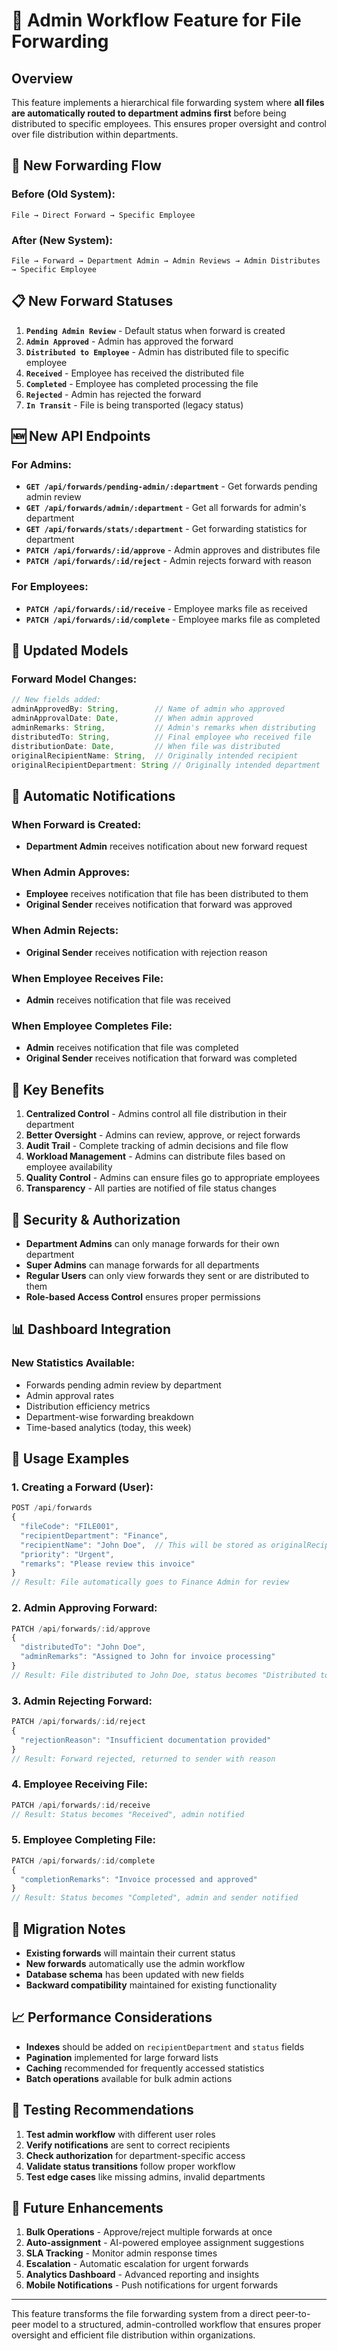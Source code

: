 # 🏢 Admin Workflow Feature for File Forwarding

## Overview
This feature implements a hierarchical file forwarding system where **all files are automatically routed to department admins first** before being distributed to specific employees. This ensures proper oversight and control over file distribution within departments.

## 🔄 New Forwarding Flow

### Before (Old System):
```
File → Direct Forward → Specific Employee
```

### After (New System):
```
File → Forward → Department Admin → Admin Reviews → Admin Distributes → Specific Employee
```

## 📋 New Forward Statuses

1. **`Pending Admin Review`** - Default status when forward is created
2. **`Admin Approved`** - Admin has approved the forward
3. **`Distributed to Employee`** - Admin has distributed file to specific employee
4. **`Received`** - Employee has received the distributed file
5. **`Completed`** - Employee has completed processing the file
6. **`Rejected`** - Admin has rejected the forward
7. **`In Transit`** - File is being transported (legacy status)

## 🆕 New API Endpoints

### For Admins:
- **`GET /api/forwards/pending-admin/:department`** - Get forwards pending admin review
- **`GET /api/forwards/admin/:department`** - Get all forwards for admin's department
- **`GET /api/forwards/stats/:department`** - Get forwarding statistics for department
- **`PATCH /api/forwards/:id/approve`** - Admin approves and distributes file
- **`PATCH /api/forwards/:id/reject`** - Admin rejects forward with reason

### For Employees:
- **`PATCH /api/forwards/:id/receive`** - Employee marks file as received
- **`PATCH /api/forwards/:id/complete`** - Employee marks file as completed

## 🔧 Updated Models

### Forward Model Changes:
```javascript
// New fields added:
adminApprovedBy: String,        // Name of admin who approved
adminApprovalDate: Date,        // When admin approved
adminRemarks: String,           // Admin's remarks when distributing
distributedTo: String,          // Final employee who received file
distributionDate: Date,         // When file was distributed
originalRecipientName: String,  // Originally intended recipient
originalRecipientDepartment: String // Originally intended department
```

## 📱 Automatic Notifications

### When Forward is Created:
- **Department Admin** receives notification about new forward request

### When Admin Approves:
- **Employee** receives notification that file has been distributed to them
- **Original Sender** receives notification that forward was approved

### When Admin Rejects:
- **Original Sender** receives notification with rejection reason

### When Employee Receives File:
- **Admin** receives notification that file was received

### When Employee Completes File:
- **Admin** receives notification that file was completed
- **Original Sender** receives notification that forward was completed

## 🎯 Key Benefits

1. **Centralized Control** - Admins control all file distribution in their department
2. **Better Oversight** - Admins can review, approve, or reject forwards
3. **Audit Trail** - Complete tracking of admin decisions and file flow
4. **Workload Management** - Admins can distribute files based on employee availability
5. **Quality Control** - Admins can ensure files go to appropriate employees
6. **Transparency** - All parties are notified of file status changes

## 🔐 Security & Authorization

- **Department Admins** can only manage forwards for their own department
- **Super Admins** can manage forwards for all departments
- **Regular Users** can only view forwards they sent or are distributed to them
- **Role-based Access Control** ensures proper permissions

## 📊 Dashboard Integration

### New Statistics Available:
- Forwards pending admin review by department
- Admin approval rates
- Distribution efficiency metrics
- Department-wise forwarding breakdown
- Time-based analytics (today, this week)

## 🚀 Usage Examples

### 1. Creating a Forward (User):
```javascript
POST /api/forwards
{
  "fileCode": "FILE001",
  "recipientDepartment": "Finance",
  "recipientName": "John Doe",  // This will be stored as originalRecipientName
  "priority": "Urgent",
  "remarks": "Please review this invoice"
}
// Result: File automatically goes to Finance Admin for review
```

### 2. Admin Approving Forward:
```javascript
PATCH /api/forwards/:id/approve
{
  "distributedTo": "John Doe",
  "adminRemarks": "Assigned to John for invoice processing"
}
// Result: File distributed to John Doe, status becomes "Distributed to Employee"
```

### 3. Admin Rejecting Forward:
```javascript
PATCH /api/forwards/:id/reject
{
  "rejectionReason": "Insufficient documentation provided"
}
// Result: Forward rejected, returned to sender with reason
```

### 4. Employee Receiving File:
```javascript
PATCH /api/forwards/:id/receive
// Result: Status becomes "Received", admin notified
```

### 5. Employee Completing File:
```javascript
PATCH /api/forwards/:id/complete
{
  "completionRemarks": "Invoice processed and approved"
}
// Result: Status becomes "Completed", admin and sender notified
```

## 🔄 Migration Notes

- **Existing forwards** will maintain their current status
- **New forwards** automatically use the admin workflow
- **Database schema** has been updated with new fields
- **Backward compatibility** maintained for existing functionality

## 📈 Performance Considerations

- **Indexes** should be added on `recipientDepartment` and `status` fields
- **Pagination** implemented for large forward lists
- **Caching** recommended for frequently accessed statistics
- **Batch operations** available for bulk admin actions

## 🧪 Testing Recommendations

1. **Test admin workflow** with different user roles
2. **Verify notifications** are sent to correct recipients
3. **Check authorization** for department-specific access
4. **Validate status transitions** follow proper workflow
5. **Test edge cases** like missing admins, invalid departments

## 🔮 Future Enhancements

1. **Bulk Operations** - Approve/reject multiple forwards at once
2. **Auto-assignment** - AI-powered employee assignment suggestions
3. **SLA Tracking** - Monitor admin response times
4. **Escalation** - Automatic escalation for urgent forwards
5. **Analytics Dashboard** - Advanced reporting and insights
6. **Mobile Notifications** - Push notifications for urgent forwards

---

This feature transforms the file forwarding system from a direct peer-to-peer model to a structured, admin-controlled workflow that ensures proper oversight and efficient file distribution within organizations.

